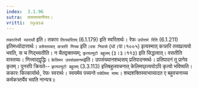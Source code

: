 ```yaml
---
index:  3.1.96
sutra:  तव्यत्तव्यानीयरः।
vritti:  nyasa
---
```


`तकाररेफौ स्वरार्थौ` इति। तकारः `तित्स्वरितम्` (6.1.179) इति स्वरितार्थः। रेफः `उपोत्तमं रिति` (6.1.211) इतिमध्योदात्तार्थः।
`वसेस्तव्यत् कत्र्तरि णिच्च` इति।`वस निवासे` (धा।पा।१००५) इत्यस्मात् कत्र्तरि तव्यप्रत्ययो भवति, स च णिद्भवतीति। न चैतद्वक्तव्यम्; `कृत्यल्युटो बहुलम्` (३।३।११३) इति सिद्धत्वात्। वसतीति वास्तव्यः। णित्त्वाद्द्वृद्धिः।
`केलिमर उपसंख्यानम`इति। उपसंख्यानशब्दसय् प्रतिपादनमर्थः। प्रतिपादनं तु प्रागेव कृतम्। पुनरपि क्रियते-- `कृत्यल्युटो बहुलम्` (3.3.113) इतिबहुलवचनात् केलिमप्र्रत्ययोऽपि कृत्यो भविष्यति। ककारः कित्कार्यार्थः, रेफः स्वरार्थः। स्वयमेव पच्यन्ते `पचेलिमा माषाः`। शब्दशक्तिस्वाभाव्यादत ए बहुवचनाच्च कर्मकत्र्तर्येव भवति नान्यत्र॥

